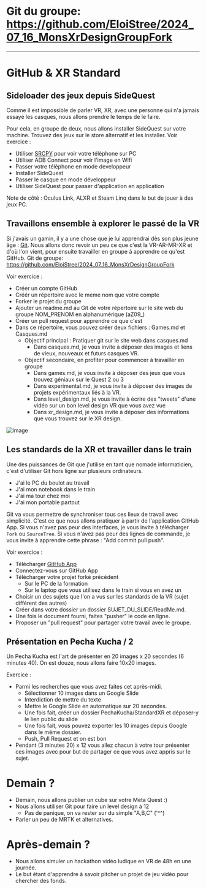 # Git du groupe: https://github.com/EloiStree/2024_07_16_MonsXrDesignGroupFork

--------------

# GitHub & XR Standard

## Sideloader des jeux depuis SideQuest

Comme il est impossible de parler VR, XR, avec une personne qui n'a jamais essayé les casques, nous allons prendre le temps de le faire.

Pour cela, en groupe de deux, nous allons installer SideQuest sur votre machine.
Trouvez des jeux sur le store alternatif et les installer.
Voir exercice :

- Utiliser [SRCPY](https://github.com/Genymobile/scrcpy) pour voir votre téléphone sur PC
- Utiliser ADB Connect pour voir l'image en Wifi
- Passer votre téléphone en mode developpeur
- Installer SideQuest
- Passer le casque en mode développeur
- Utiliser SideQuest pour passer d'application en application

Note de côté : Oculus Link, ALXR et Steam Linq dans le but de jouer à des jeux PC.

## Travaillons ensemble à explorer le passé de la VR

Si j'avais un gamin, il y a une chose que je lui apprendrai dès son plus jeune âge : [Git](https://github.com/EloiStree/HelloUnityPackage/wiki).
Nous allons donc revoir un peu ce que c'est la VR-AR-MR-XR et d'où l'on vient, pour ensuite travailler en groupe à apprendre ce qu'est GitHub.
Git de groupe: https://github.com/EloiStree/2024_07_16_MonsXrDesignGroupFork

Voir exercice :
- Créer un compte GitHub
- Créér un répertoire avec le meme nom que votre compte
- Forker le projet du groupe
- Ajouter un readme.md au Git de votre répertoire sur le site web du groupe NOM_PRENOM en alphanumérique (aZ09_)
- Créer un pull request pour apprendre ce que c'est
- Dans ce répertoire, vous pouvez créer deux fichiers : Games.md et Casques.md
  - Objectif principal : Pratiquer git sur le site web dans casques.md
    - Dans casques.md, je vous invite à déposer des images et liens de vieux, nouveaux et futurs casques VR.
  - Objectif secondaire, en profiter pour commencer à travailler en groupe
    - Dans games.md, je vous invite à déposer des jeux que vous trouvez géniaux sur le Quest 2 ou 3
    - Dans experimental.md, je vous invite à déposer des images de projets expérimentaux liés à la VR.
    - Dans level_design.md, je vous invite à écrire des "tweets" d'une vidéo sur un bon level design VR que vous avez vue
    - Dans xr_design.md, je vous invite à déposer des informations que vous trouvez sur le XR design.

![image](https://github.com/EloiStree/2024_07_16_MonsXrDesign/assets/20149493/af64af99-7d65-47af-aa91-2b811e0e338d)


## Les standards de la XR et travailler dans le train

Une des puissances de Git que j'utilise en tant que nomade informaticien, c'est d'utiliser Git hors ligne sur plusieurs ordinateurs.
- J'ai le PC du boulot au travail
- J'ai mon notebook dans le train
- J'ai ma tour chez moi
- J'ai mon portable partout

Git va vous permettre de synchroniser tous ces lieux de travail avec simplicité.
C'est ce que nous allons pratiquer à partir de l'application GitHub App.
Si vous n'avez pas peur des interfaces, je vous invite à télécharger `Fork` ou `SourceTree`.
Si vous n'avez pas peur des lignes de commande, je vous invite à apprendre cette phrase : "Add commit pull push".

Voir exercice :
- Télécharger [GitHub App](https://github.com/apps/desktop)
- Connectez-vous sur GitHub App
- Télécharger votre projet forké précédent
  - Sur le PC de la formation
  - Sur le laptop que vous utilisez dans le train si vous en avez un
- Choisir un des sujets que l'on a vus sur les standards de la VR (sujet différent des autres)
- Créer dans votre dossier un dossier SUJET_DU_SLIDE/ReadMe.md.
- Une fois le document fourni, faites "pusher" le code en ligne.
- Proposer un "pull request" pour partager votre travail avec le groupe.

## Présentation en Pecha Kucha / 2

Un Pecha Kucha est l'art de présenter en 20 images x 20 secondes (6 minutes 40).
On est douze, nous allons faire 10x20 images.

Exercice :
- Parmi les recherches que vous avez faites cet après-midi.
  - Sélectionner 10 images dans un Google Slide
  - Interdiction de mettre du texte
  - Mettre le Google Slide en automatique sur 20 secondes.
  - Une fois fait, créer un dossier PechaKucha/StandardXR et déposer-y le lien public du slide
  - Une fois fait, vous pouvez exporter les 10 images depuis Google dans le même dossier.
  - Push, Pull Request et on est bon
- Pendant (3 minutes 20) x 12 vous allez chacun à votre tour présenter ces images avec pour but de partager ce que vous avez appris sur le sujet.

# Demain ?

- Demain, nous allons publier un cube sur votre Meta Quest :)
- Nous allons utiliser Git pour faire un level design à 12
  - Pas de panique, on va rester sur du simple "A,B,C" ('^^)
- Parler un peu de MRTK et alternatives.

# Après-demain ?

- Nous allons simuler un hackathon vidéo ludique en VR de 48h en une journée.
- Le but étant d'apprendre à savoir pitcher un projet de jeu vidéo pour chercher des fonds.
